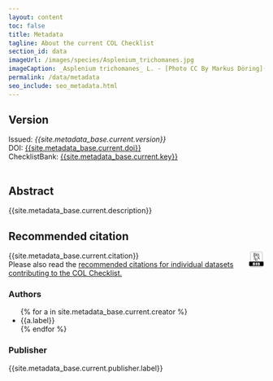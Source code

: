 ```yaml
---
layout: content
toc: false
title: Metadata
tagline: About the current COL Checklist
section_id: data
imageUrl: /images/species/Asplenium_trichomanes.jpg
imageCaption: _Asplenium trichomanes_ L. - [Photo CC By Markus Döring](https://www.inaturalist.org/observations/15132827)
permalink: /data/metadata
seo_include: seo_metadata.html
---
```


## Version

<div id="version">  
  Issued: <i>{{site.metadata_base.current.version}}</i>
  <br/>
  DOI: <a href="https://doi.org/{{site.metadata_base.current.doi}}">{{site.metadata_base.current.doi}}</a>
  <br/>
  ChecklistBank: <a href="https://www.checklistbank.org/dataset/{{site.metadata_base.current.key}}/about">{{site.metadata_base.current.key}}</a>
  <br/>
  <br/>
</div>


## Abstract

{{site.metadata_base.current.description}}

## Recommended citation

<div id="bibtex" style="float: right;">
<a href="https://api.checklistbank.org/dataset/{{ site.react_base.datasetKey }}.bib"><img src="/images/bibtex_logo.png" style="height: 32px;"></a>
</div>

{{site.metadata_base.current.citation}}
<br/>
Please also read the <a href="/about/colusage#recommended-citations">recommended citations for individual datasets contributing to the COL Checklist.</a>

### Authors

<div id="authors">  
  <ul>
  {% for a in site.metadata_base.current.creator %}
    <li>{{a.label}}</li>
  {% endfor %}
  </ul>
</div>

### Publisher
{{site.metadata_base.current.publisher.label}}

